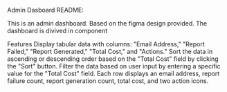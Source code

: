Admin Dasboard README:


This is an admin dashboard. Based on the figma design provided. The dashboard is divived in component

Features
Display tabular data with columns: "Email Address," "Report Failed," "Report Generated," "Total Cost," and "Actions."
Sort the data in ascending or descending order based on the "Total Cost" field by clicking the "Sort" button.
Filter the data based on user input by entering a specific value for the "Total Cost" field.
Each row displays an email address, report failure count, report generation count, total cost, and two action icons.
